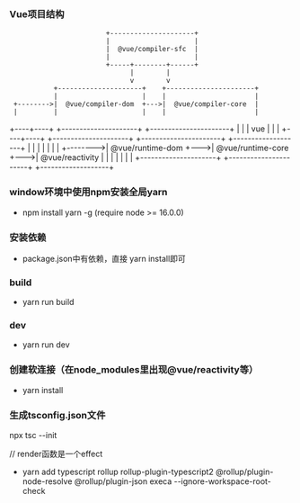 ### Vue项目结构
                            +---------------------+
                            |                     |
                            |  @vue/compiler-sfc  |
                            |                     |
                            +-----+--------+------+
                                  |        |
                                  v        v
               +---------------------+    +----------------------+
               |                     |    |                      |
     +-------->|  @vue/compiler-dom  +--->|  @vue/compiler-core  |
     |         |                     |    |                      |
+----+----+    +---------------------+    +----------------------+
|         |
|   vue   |
|         |
+----+----+   +---------------------+    +----------------------+    +-------------------+
    |         |                     |    |                      |    |                   |
    +-------->|  @vue/runtime-dom   +--->|  @vue/runtime-core   +--->|  @vue/reactivity  |
              |                     |    |                      |    |                   |
              +---------------------+    +----------------------+    +-------------------+


### window环境中使用npm安装全局yarn
- npm install yarn -g (require node >= 16.0.0)

### 安装依赖
- package.json中有依赖，直接 yarn install即可

### build
- yarn run build

### dev
- yarn run dev

### 创建软连接（在node_modules里出现@vue/reactivity等）
- yarn install

### 生成tsconfig.json文件
npx tsc --init

// render函数是一个effect







- yarn add typescript rollup rollup-plugin-typescript2 @rollup/plugin-node-resolve @rollup/plugin-json execa --ignore-workspace-root-check